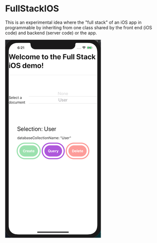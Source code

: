 # FullStackIOS

This is an experimental idea where the "full stack" of an iOS app in programmable by inheriting from one class shared by the front end (iOS code) and backend (server code) or the app.


![Preview](preview.png)
